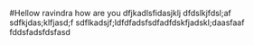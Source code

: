 #Hellow ravindra how are you dfjkadlsfidasjklj 
dfdslkjfdsl;af
sdfkjdas;klfjasd;f
sdflkadsjf;ldfdfadsfsdfadfdskfjadskl;daasfaaf
fddsfadsfdsfasd
